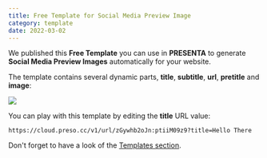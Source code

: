 ```yaml
---
title: Free Template for Social Media Preview Image
category: template
date: 2022-03-02
---
```


We published this **Free Template** you can use in **PRESENTA** to generate **Social Media Preview Images** automatically for your website.

The template contains several dynamic parts, **title**, **subtitle**, **url**, **pretitle** and **image**:

<div class="preview">

![](https://cloud.preso.cc/v1/url/zGywhb2oJn:ptiiM09z9)

</div>

You can play with this template by editing the **title** URL value:

```shell
https://cloud.preso.cc/v1/url/zGywhb2oJn:ptiiM09z9?title=Hello There
```



Don't forget to have a look of the [Templates section](/templates/).